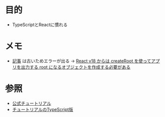 # 目的
- TypeScriptとReactに慣れる


# メモ
- [記事](https://zenn.dev/roiban/articles/473f9cbf2b793a) は古いためエラーが出る
  -> [React v18 からは createRoot を使ってアプリを出力する root になるオブジェクトを作成する必要がある](https://chaika.hatenablog.com/entry/2022/05/24/083000)


# 参照
- [公式チュートリアル](https://ja.reactjs.org/tutorial/tutorial.html)
- [チュートリアルのTypeScript版](https://zenn.dev/roiban/articles/473f9cbf2b793a)
